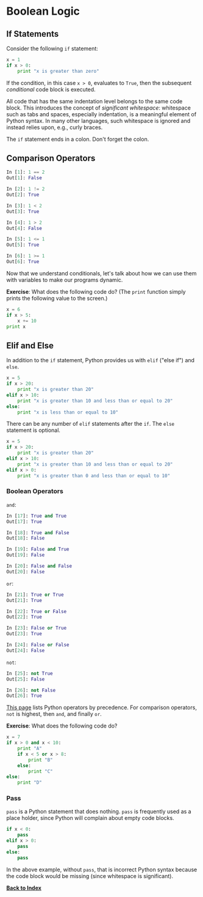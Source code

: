 # Boolean Logic

## If Statements

Consider the following `if` statement:

```python
x = 1
if x > 0:
    print "x is greater than zero"
```

If the condition, in this case `x > 0`, evaluates to `True`, then the subsequent *conditional* code block is executed. 

All code that has the same indentation level belongs to the same code block. This introduces the concept of *significant whitespace*: whitespace such as tabs and spaces, especially indentation, is a meaningful element of Python syntax. In many other languages, such whitespace is ignored and instead relies upon, e.g., curly braces.

The `if` statement ends in a colon.  Don't forget the colon.

## Comparison Operators

```python
In [1]: 1 == 2
Out[1]: False

In [2]: 1 != 2
Out[2]: True

In [3]: 1 < 2
Out[3]: True

In [4]: 1 > 2
Out[4]: False

In [5]: 1 <= 1
Out[5]: True

In [6]: 1 >= 1
Out[6]: True
```

Now that we understand conditionals, let's talk about how we can use them with variables to make our programs dynamic.

**Exercise**: What does the following code do? (The `print` function simply prints the following value to the screen.)

```python
x = 6
if x > 5:
    x += 10
print x
```

## Elif and Else

In addition to the `if` statement, Python provides us with `elif` ("else if") and `else`. 

```python
x = 5
if x > 20:
    print "x is greater than 20"
elif x > 10:
    print "x is greater than 10 and less than or equal to 20"
else:
    print "x is less than or equal to 10"
```

There can be any number of `elif` statements after the `if`. The `else` statement is optional.

```python
x = 5
if x > 20:
    print "x is greater than 20"
elif x > 10:
    print "x is greater than 10 and less than or equal to 20"
elif x > 0:
    print "x is greater than 0 and less than or equal to 10"
```

### Boolean Operators

`and`:

```python
In [17]: True and True
Out[17]: True

In [18]: True and False
Out[18]: False

In [19]: False and True
Out[19]: False

In [20]: False and False
Out[20]: False
```

`or`:

```python
In [21]: True or True
Out[21]: True

In [22]: True or False
Out[22]: True

In [23]: False or True
Out[23]: True

In [24]: False or False
Out[24]: False
```

`not`:

```python
In [25]: not True
Out[25]: False

In [26]: not False
Out[26]: True
```

[This page](http://www.mathcs.emory.edu/~valerie/courses/fall10/155/resources/op_precedence.html) lists Python operators by precedence. For comparison operators, `not` is highest, then `and`, and finally `or`.

**Exercise**: What does the following code do?

```python
x = 7
if x > 0 and x < 10:
    print "A"
    if x < 5 or x > 8:
        print "B"
    else:
        print "C"
else:
    print "D"
```

### Pass

`pass` is a Python statement that does nothing. `pass` is frequently used as a place holder, since Python will complain about empty code blocks.

```python
if x < 0:
    pass
elif x > 0:
    pass
else:
    pass
```

In the above example, without `pass`, that is incorrect Python syntax because the code block would be missing (since whitespace is significant).

[**Back to Index**](README.md)
